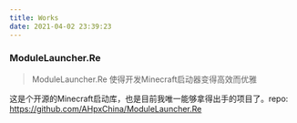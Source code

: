 ```yaml
---
title: Works
date: 2021-04-02 23:39:23
---
```


### ModuleLauncher.Re

> ModuleLauncher.Re 使得开发Minecraft启动器变得高效而优雅

这是个开源的Minecraft启动库，也是目前我唯一能够拿得出手的项目了。repo: https://github.com/AHpxChina/ModuleLauncher.Re